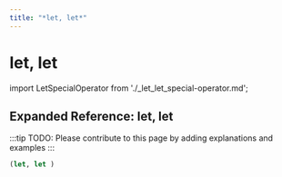 ```yaml
---
title: "*let, let*"
---
```


# let, let

import LetSpecialOperator from './_let_let_special-operator.md';

<LetSpecialOperator />

## Expanded Reference: let, let

:::tip
TODO: Please contribute to this page by adding explanations and examples
:::

```lisp
(let, let )
```
